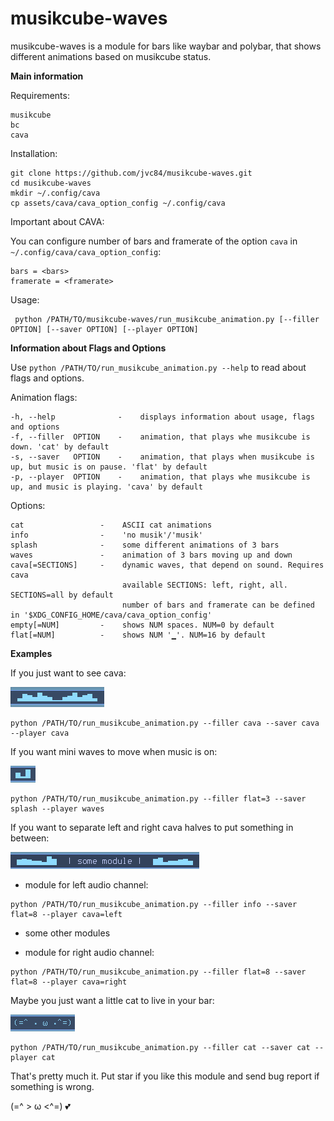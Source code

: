 # musikcube-waves

musikcube-waves is a module for bars like waybar and polybar, that shows different animations based on musikcube status.

**Main information**

Requirements:

```
musikcube
bc
cava
```

Installation:

```
git clone https://github.com/jvc84/musikcube-waves.git
cd musikcube-waves
mkdir ~/.config/cava
cp assets/cava/cava_option_config ~/.config/cava
```

Important about CAVA:

You can configure number of bars and framerate of the option ```cava``` in ```~/.config/cava/cava_option_config```:

```
bars = <bars>
framerate = <framerate>
```

Usage:
```
 python /PATH/TO/musikcube-waves/run_musikcube_animation.py [--filler OPTION] [--saver OPTION] [--player OPTION]
```
 
**Information about Flags and Options**

Use ```python /PATH/TO/run_musikcube_animation.py --help``` to read about flags and options.


Animation flags:
```
-h, --help              -    displays information about usage, flags and options
-f, --filler  OPTION    -    animation, that plays whe musikcube is down. 'cat' by default
-s, --saver   OPTION    -    animation, that plays when musikcube is up, but music is on pause. 'flat' by default
-p, --player  OPTION    -    animation, that plays whe musikcube is up, and music is playing. 'cava' by default
```         

Options:
```
cat                 -    ASCII cat animations
info                -    'no musik'/'musik' 
splash              -    some different animations of 3 bars
waves               -    animation of 3 bars moving up and down
cava[=SECTIONS]     -    dynamic waves, that depend on sound. Requires cava
                         available SECTIONS: left, right, all. SECTIONS=all by default
                         number of bars and framerate can be defined in '$XDG_CONFIG_HOME/cava/cava_option_config'
empty[=NUM]         -    shows NUM spaces. NUM=0 by default
flat[=NUM]          -    shows NUM '▁'. NUM=16 by default

```

**Examples**

If you just want to see cava:

![plot](doc/images/cava_example.png)

```
python /PATH/TO/run_musikcube_animation.py --filler cava --saver cava --player cava
```

If you want mini waves to move when music is on:

![plot](doc/images/waves_example.png)

```
python /PATH/TO/run_musikcube_animation.py --filler flat=3 --saver splash --player waves
```

If you want to separate left and right cava halves to put something in between:

![plot](doc/images/double_cava_example.png)
- module for left audio channel:

```
python /PATH/TO/run_musikcube_animation.py --filler info --saver flat=8 --player cava=left
```

- some other modules

- module for right audio channel:

```
python /PATH/TO/run_musikcube_animation.py --filler flat=8 --saver flat=8 --player cava=right
```

Maybe you just want a little cat to live in your bar:  

![plot](doc/images/cat_example.png)

```
python /PATH/TO/run_musikcube_animation.py --filler cat --saver cat --player cat
```

That's pretty much it. Put star if you like this module and send bug report if something is wrong.

(=^ > ω <^=) :two_hearts:

